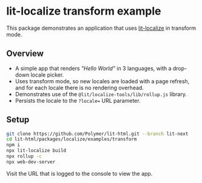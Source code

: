 # lit-localize transform example

This package demonstrates an application that uses [lit-localize](https://github.com/PolymerLabs/lit-localize) in transform
mode.

## Overview

- A simple app that renders _"Hello World"_ in 3 languages, with a drop-down
  locale picker.
- Uses transform mode, so new locales are loaded with a page refresh, and for each locale there is no rendering overhead.
- Demonstrates use of the `@lit/localize-tools/lib/rollup.js` library.
- Persists the locale to the `?locale=` URL parameter.

## Setup

```bash
git clone https://github.com/Polymer/lit-html.git --branch lit-next
cd lit-html/packages/localize/examples/transform
npm i
npx lit-localize build
npx rollup -c
npx web-dev-server
```

Visit the URL that is logged to the console to view the app.
